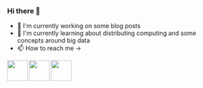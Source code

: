 ### Hi there 👋

<!--
**tan31989/tan31989** is a ✨ _special_ ✨ repository because its `README.md` (this file) appears on your GitHub profile.

Here are some ideas to get you started:

- 🔭 I’m currently working on ...
- 🌱 I’m currently learning ...
- 👯 I’m looking to collaborate on ...
- 🤔 I’m looking for help with ...
- 💬 Ask me about ...
- 📫 How to reach me: ...
- 😄 Pronouns: ...
- ⚡ Fun fact: ...
-->

- 🔭 I'm currently working on some blog posts
- 🌱 I'm currently learning about distributing computing and some concepts around big data
- 📫 How to reach me ->
 
<a href="http://x.com/imtantri"><img src="https://cdn.cdnlogo.com/logos/t/96/twitter-icon.svg" align="left" height="48" width="48" ></a>
<a href="https://www.linkedin.com/in/nagarajtantri/"><img src="https://cdnlogo.com/logos/l/66/linkedin-icon.svg" align="left" height="48" width="48" ></a>
<a href="https://nagarajtantri.medium.com/"><img src="https://cdnlogo.com/logos/m/1/medium.svg" align="left" height="48" width="48" ></a>
